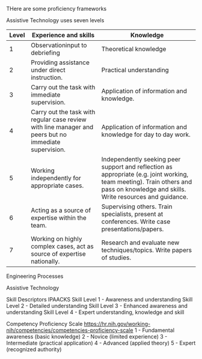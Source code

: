 THere are some proficiency frameworks

Assistive Technology uses seven levels

| Level | Experience and skills | Knowledge |
| ----- | ----- | ----- |
| 1	| Observationinput to debriefing | Theoretical knowledge |
| 2 | Providing assistance under direct instruction. | Practical understanding |
| 3	| Carry out the task with immediate supervision. | Application of information and knowledge. |
| 4	| Carry out the task with regular case review with line manager and peers but no immediate supervision. |	Application of information and knowledge for day to day work. |
| 5	| Working independently for appropriate cases. | Independently seeking peer support and reflection as appropriate (e.g. joint working, team meeting).	Train others and pass on knowledge and skills. Write resources and guidance. |
| 6	| Acting as a source of expertise within the team. | Supervising others.	Train specialists, present at conferences. Write case presentations/papers. |
| 7	| Working on highly complex cases, act as source of expertise nationally.	| Research and evaluate new techniques/topics. Write papers of studies.|

Engineering Processes

Assistive Technology


Skill Descriptors
IPAACKS
Skill Level 1 - Awareness and understanding
Skill Level 2 - Detailed understanding
Skill Level 3 - Enhanced awareness and understanding
Skill Level 4 - Expert understanding, knowledge and skill


Competency Proficiency Scale
https://hr.nih.gov/working-nih/competencies/competencies-proficiency-scale
1 - Fundamental awareness (basic knowledge)
2 - Novice (limited experience)
3 - Intermediate (practical application)
4 - Advanced (applied theory)
5 - Expert (recognized authority)
